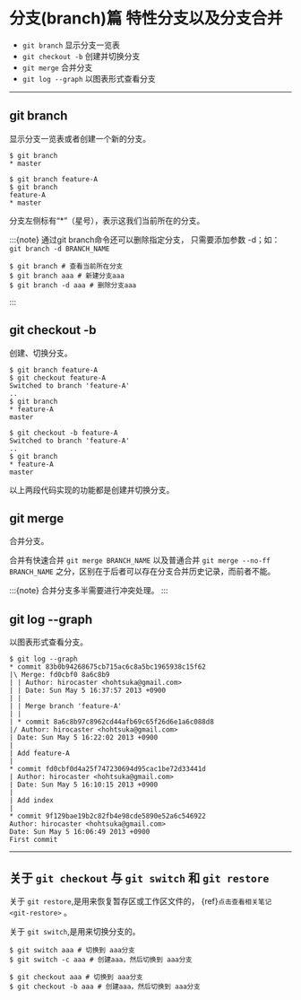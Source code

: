 # 分支(branch)篇  特性分支以及分支合并

- `git branch`  显示分支一览表
- `git checkout -b`  创建并切换分支
- `git merge` 合并分支
- `git log --graph`  以图表形式查看分支

______________________________________________________________________

## git branch

显示分支一览表或者创建一个新的分支。

```shell
$ git branch
* master
```

```shell
$ git branch feature-A
$ git branch
feature-A
* master
```

分支左侧标有“\*”（星号），表示这我们当前所在的分支。

:::{note}
通过git branch命令还可以删除指定分支， 只需要添加参数 -d；如： `git branch -d BRANCH_NAME`

```shell
$ git branch # 查看当前所在分支
$ git branch aaa # 新建分支aaa
$ git branch -d aaa # 删除分支aaa
```
:::

## git checkout -b

创建、切换分支。

```shell
$ git branch feature-A
$ git checkout feature-A
Switched to branch 'feature-A'
..
$ git branch
* feature-A
master
```

```shell
$ git checkout -b feature-A
Switched to branch 'feature-A'
..
$ git branch
* feature-A
master
```

以上两段代码实现的功能都是创建并切换分支。

## git merge

合并分支。

合并有快速合并 `git merge BRANCH_NAME` 以及普通合并 `git merge --no-ff BRANCH_NAME` 之分，区别在于后者可以存在分支合并历史记录，而前者不能。

:::{note}
合并分支多半需要进行冲突处理。
:::

## git log --graph

以图表形式查看分支。

```shell
$ git log --graph
* commit 83b0b94268675cb715ac6c8a5bc1965938c15f62
|\ Merge: fd0cbf0 8a6c8b9
| | Author: hirocaster <hohtsuka@gmail.com>
| | Date: Sun May 5 16:37:57 2013 +0900
| |
| | Merge branch 'feature-A'
| |
| * commit 8a6c8b97c8962cd44afb69c65f26d6e1a6c088d8
|/ Author: hirocaster <hohtsuka@gmail.com>
| Date: Sun May 5 16:22:02 2013 +0900
|
| Add feature-A
|
* commit fd0cbf0d4a25f747230694d95cac1be72d33441d
| Author: hirocaster <hohtsuka@gmail.com>
| Date: Sun May 5 16:10:15 2013 +0900
|
| Add index
|
* commit 9f129bae19b2c82fb4e98cde5890e52a6c546922
Author: hirocaster <hohtsuka@gmail.com>
Date: Sun May 5 16:06:49 2013 +0900
First commit
```

______________________________________________________________________

## 关于 `git checkout` 与 `git switch` 和 `git restore`

关于 `git restore`,是用来恢复暂存区或工作区文件的， {ref}`点击查看相关笔记 <git-restore>` 。

关于 `git switch`,是用来切换分支的。

```shell
$ git switch aaa # 切换到 aaa分支
$ git switch -c aaa # 创建aaa，然后切换到 aaa分支
```

```shell
$ git checkout aaa # 切换到 aaa分支
$ git checkout -b aaa # 创建aaa，然后切换到 aaa分支
```
